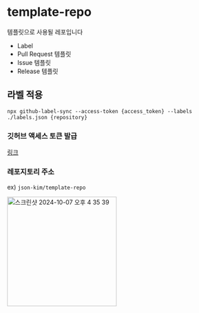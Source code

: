 # template-repo
템플릿으로 사용될 레포입니다

- Label
- Pull Request 템플릿
- Issue 템플릿
- Release 템플릿

## 라벨 적용
```
npx github-label-sync --access-token {access_token} --labels ./labels.json {repository}
```

### 깃허브 액세스 토큰 발급
[링크](https://docs.github.com/en/authentication/keeping-your-account-and-data-secure/managing-your-personal-access-tokens)

### 레포지토리 주소
ex) ```json-kim/template-repo```

<img width="254" alt="스크린샷 2024-10-07 오후 4 35 39" src="https://github.com/user-attachments/assets/5b097b93-c2fb-4675-9b9c-96c0b0b7ca5d">
